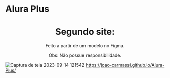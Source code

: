# Alura Plus
 
 <h1 align="center">Segundo site:</h1>

<p align="center">Feito a partir de um modelo no Figma.</p>
<p align="center">Obs: Não possue responsibilidade.</p>

![Captura de tela 2023-09-14 121542](https://github.com/joao-carmassi/Alura-Plus/assets/90992816/098f2107-a4c4-4f89-887c-3416864ab7d9)
https://joao-carmassi.github.io/Alura-Plus/
